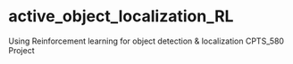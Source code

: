 # active_object_localization_RL
Using Reinforcement learning for object detection &amp; localization CPTS_580 Project
